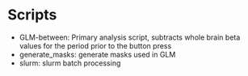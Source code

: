 # Scripts 
* GLM-between: Primary analysis script, subtracts whole brain beta values for the period prior to the button press
* generate_masks: generate masks used in GLM
* slurm: slurm batch processing
